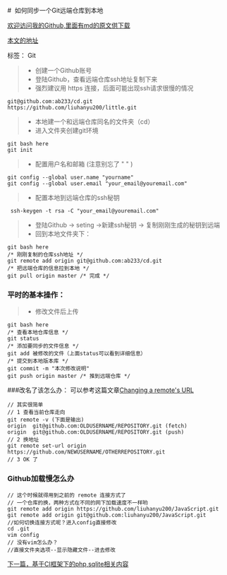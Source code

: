 #  如何同步一个Git远端仓库到本地

[欢迎访问我的Github,里面有md的原文供下载][1]

[本文的地址][2]

标签： Git

> * 创建一个Github账号
> * 登陆Github，查看远端仓库ssh地址复制下来
> * 强烈建议用 https 连接，后面可能出现ssh请求很慢的情况
```shell
git@github.com:ab233/cd.git
https://github.com/liuhanyu200/little.git
```
> * 本地建一个和远端仓库同名的文件夹（cd）
> * 进入文件夹创建git环境
```shell
git bash here
git init
```
> * 配置用户名和邮箱 (注意别忘了 " " )
```shell
git config --global user.name "yourname"
git config --global user.email "your_email@youremail.com"
```
> * 配置本地到远端仓库的ssh秘钥
```shell
 ssh-keygen -t rsa -C "your_email@youremail.com"
```
> * 登陆Github -> seting ->新建ssh秘钥 -> 复制刚刚生成的秘钥到远端
> * 回到本地文件夹下：
```shell
git bash here
/* 刚刚复制的仓库ssh地址 */
git remote add origin git@github.com:ab233/cd.git 
/* 把远端仓库的信息拉到本地 */
git pull origin master /* 完成 */
```
### 平时的基本操作：
> * 修改文件后上传
```shell
git bash here
/* 查看本地仓库信息 */
git status
/* 添加要同步的文件信息 */
git add 被修改的文件（上面status可以看到详细信息）
/* 提交到本地版本库 */
git commit -m "本次修改说明"
git push origin master /* 推到远端仓库 */
```
###改名了该怎么办：
可以参考这篇文章[Changing a remote's URL][3]
```shell
// 其实很简单
// 1 查看当前仓库走向
git remote -v (下面是输出)
origin  git@github.com:OLDUSERNAME/REPOSITORY.git (fetch)
origin  git@github.com:OLDUSERNAME/REPOSITORY.git (push)
// 2 换地址
git remote set-url origin https://github.com/NEWUSERNAME/OTHERREPOSITORY.git
// 3 OK 了
```
### Github加载慢怎么办
```shell
// 这个时候就得用到之前的 remote 连接方式了
// 一个仓库的换，两种方式在不同的网下加载速度不一样哟
git remote add origin https://github.com/liuhanyu200/JavaScript.git
git remote add origin git@github.com:liuhanyu200/JavaScript.git
//如何切换连接方式呢？进入config直接修改
cd .git
vim config
// 没有vim怎么办？
//直接文件夹选项--显示隐藏文件--进去修改
```



[下一篇，基于CI框架下的php,sqlite相关内容][4]


[1]: https://github.com/ab233/little
[2]: https://www.zybuluo.com/klci/note/430070
[3]: https://help.github.com/articles/changing-a-remote-s-url/
[4]: https://www.zybuluo.com/klci/note/430232
